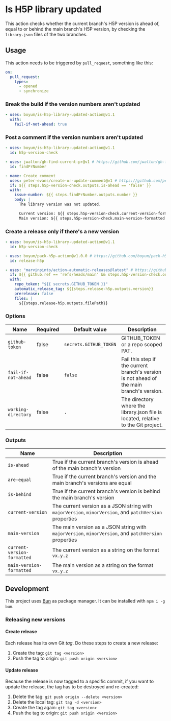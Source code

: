 # Is H5P library updated

This action checks whether the current branch's H5P version is ahead of, equal to or behind the main branch's H5P version, by checking the `library.json` files of the two branches.

## Usage

This action needs to be triggered by `pull_request`, something like this:

```yml
on:
  pull_request:
    types:
      - opened
      - synchronize
```

### Break the build if the version numbers aren't updated

```yml
- uses: boyum/is-h5p-library-updated-action@v1.1
  with:
    fail-if-not-ahead: true
```

### Post a comment if the version numbers aren't updated

```yml
- uses: boyum/is-h5p-library-updated-action@v1.1
  id: h5p-version-check

- uses: jwalton/gh-find-current-pr@v1 # https://github.com/jwalton/gh-find-current-pr
  id: findPrNumber

- name: Create comment
  uses: peter-evans/create-or-update-comment@v1 # https://github.com/peter-evans/create-or-update-comment
  if: ${{ steps.h5p-version-check.outputs.is-ahead == 'false' }}
  with:
    issue-number: ${{ steps.findPrNumber.outputs.number }}
    body: |
      The library version was not updated.

      Current version: ${{ steps.h5p-version-check.current-version-formatted }}
      Main version: ${{ steps.h5p-version-check.main-version-formatted }}
```

### Create a release only if there's a new version

```yml
- uses: boyum/is-h5p-library-updated-action@v1.1
  id: h5p-version-check

- uses: boyum/pack-h5p-action@v1.0.0 # https://github.com/boyum/pack-h5p-action
  id: release-h5p

- uses: "marvinpinto/action-automatic-releases@latest" # https://github.com/marvinpinto/actions/tree/master/packages/automatic-releases
  if: ${{ github.ref == 'refs/heads/main' && steps.h5p-version-check.outputs.is-ahead == 'true' }}
  with:
    repo_token: "${{ secrets.GITHUB_TOKEN }}"
    automatic_release_tag: ${{steps.release-h5p.outputs.version}}
    prerelease: false
    files: |
      ${{steps.release-h5p.outputs.filePath}}
```

### Options

| Name                | Required | Default value          | Description                                                                               |
| ------------------- | -------- | ---------------------- | ----------------------------------------------------------------------------------------- |
| `github-token`      | false    | `secrets.GITHUB_TOKEN` | GITHUB_TOKEN or a repo scoped PAT.                                                        |
| `fail-if-not-ahead` | false    | `false`                | Fail this step if the current branch's version is not ahead of the main branch's version. |
| `working-directory` | false    | `.`                    | The directory where the library.json file is located, relative to the Git project.        |

### Outputs

| Name                        | Description                                                                                             |
| --------------------------- | ------------------------------------------------------------------------------------------------------- |
| `is-ahead`                  | True if the current branch's version is ahead of the main branch's version                              |
| `are-equal`                 | True if the current branch's version and the main branch's versions are equal                           |
| `is-behind`                 | True if the current branch's version is behind the main branch's version                                |
| `current-version`           | The current version as a JSON string with `majorVersion`, `minorVersion`, and `patchVersion` properties |
| `main-version`              | The main version as a JSON string with `majorVersion`, `minorVersion`, and `patchVersion` properties    |
| `current-version-formatted` | The current version as a string on the format `vx.y.z`                                                  |
| `main-version-formatted`    | The main version as a string on the format `vx.y.z`                                                     |

## Development

This project uses [Bun](https://bun.sh) as package manager.
It can be installed with `npm i -g bun`.

### Releasing new versions

#### Create release

Each release has its own Git _tag_. Do these steps to create a new release:

1. Create the tag: `git tag <version>`
1. Push the tag to origin: `git push origin <version>`

#### Update release

Because the release is now tagged to a specific commit, if you want to update the release, the tag has to be destroyed and re-created:

1. Delete the tag: `git push origin --delete <version>`
1. Delete the local tag: `git tag -d <version>`
1. Create the tag again: `git tag <version>`
1. Push the tag to origin: `git push origin <version>`
